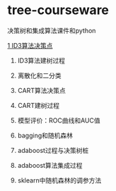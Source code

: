 # tree-courseware
决策树和集成算法课件和python



 [ 1 ID3算法决策点 ](file://D:/GIT/repository_2/tree-courseware/course/1-ID3-first)

1. ID3算法建树过程
2. 离散化和二分类
3. CART算法决策点
4. CART建树过程
5. 模型评价：ROC曲线和AUC值
6. bagging和随机森林
7. adaboost过程与决策树桩

8. adaboost算法集成过程

9. sklearn中随机森林的调参方法